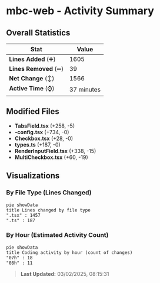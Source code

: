 # mbc-web - Activity Summary 

## Overall Statistics

| Stat                   | Value                                                             |
| ---------------------- | ----------------------------------------------------------------- |
| **Lines Added** (➕)   | 1605                                          |
| **Lines Removed** (➖) | 39                                        |
| **Net Change** (↕)    | 1566                |
| **Active Time** (⌚)   | 37 minutes |


## Modified Files
- **TabsField.tsx** (+258, -5)
- **-config.tsx** (+734, -0)
- **Checkbox.tsx** (+28, -0)
- **types.ts** (+187, -0)
- **RenderInputField.tsx** (+338, -15)
- **MultiCheckbox.tsx** (+60, -19)

## Visualizations

### By File Type (Lines Changed)

```mermaid
pie showData
title Lines changed by file type
".tsx" : 1457
".ts" : 187
```

### By Hour (Estimated Activity Count)

```mermaid
pie showData
title Coding activity by hour (count of changes)
"07h" : 18
"08h" : 11
```


> **Last Updated:** 03/02/2025, 08:15:31